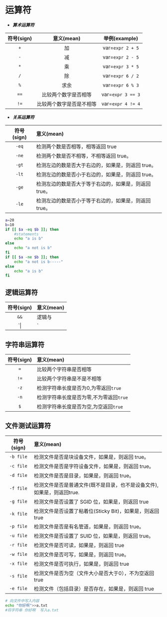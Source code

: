 # 运算符

* ***算术运算符***

| 符号(sign) |   意义(mean)   |    举例(example)    |
|:--------:|:------------:|:-----------------:|
|   `+`    |      加       | var=`expr 2 + 5`  |
|   `-`    |      减       | var=`expr 2 - 5`  |
|   `*`    |      乘       | var=`expr 3 * 5`  |
|   `/`    |      除       | var=`expr 6 / 2`  |
|   `%`    |      求余      | var=`expr 6 % 3`  |
|   `==`   |  比较两个数字是否相等  | var=`expr 3 == 3` |
|   `!=`   | 比较两个数字是否是不相等 | var=`expr 4 != 4` |

* ***关系运算符***

| 符号(sign) | 意义(mean)                      |
|:--------:|:------------------------------|
|  `-eq`   | 检测两个数是否相等，相等返回 true           |
|  `-ne`   | 检测两个数是否不相等，不相等返回 true。        |
|  `-gt`   | 检测左边的数是否大于右边的，如果是，则返回 true。   |
|  `-lt`   | 检测左边的数是否小于右边的，如果是，则返回 true。   |
|  `-ge`   | 检测左边的数是否大于等于右边的，如果是，则返回 true。 |
|  `-le`   | 检测左边的数是否小于等于右边的，如果是，则返回 true。 |

```bash
a=20
b=10
if [[ $a -eq $b ]]; then
    #statements
    echo "a is b"
else
    echo "a not is b"
fi
if [[ $a -ne $b ]]; then
    echo "a not is b-----"
else
    echo "a is b" 
fi
```

## 逻辑运算符

| 符号(sign) | 意义(mean)  |
|:-----------:|:----------|
|  `&&`       |逻辑与      |
|   `\\||`      |逻辑或      |

## 字符串运算符

| 符号(sign) | 意义(mean)                |
|:--------:|:------------------------|
|   `=`    | 比较两个字符串是否相等             |
|   `!=`   | 比较两个字符串是不是不相等           |
|   `-z`   | 检测字符串长度是否为0,为零返回`true`  |
|   `-n`   | 检测字符串长度是否为零,不为零返回`true` |
|   `$`    | 检测字符串长度是否为空,为空返回`true`  |

## 文件测试运算符
| 符号(sign)  | 意义(mean)                                |
|:---------:|:----------------------------------------|
| `-b file` | 检测文件是否是块设备文件，如果是，则返回 true。              |
| `-c file` | 检测文件是否是字符设备文件，如果是，则返回 true。             |
| `-d file` | 检测文件是否是目录，如果是，则返回 true。                 |
| `-f file` | 检测文件是否是普通文件(既不是目录，也不是设备文件),如果是，则返回true. |
| `-g file` | 检测文件是否设置了 SGID 位，如果是，则返回 true           |
| `-k file` | 检测文件是否设置了粘着位(Sticky Bit)，如果是，则返回 true   |
| `-p file` | 检测文件是否是有名管道，如果是，则返回 true。               |
| `-u file` | 检测文件是否设置了 SUID 位，如果是，则返回 true。          |
| `-r file` | 检测文件是否可读，如果是，则返回 true                   |
| `-w file` | 检测文件是否可写，如果是，则返回 true。                  |
| `-x file` | 检测文件是否可执行，如果是，则返回 true                  |
| `-s file` | 检测文件是否为空（文件大小是否大于0），不为空返回 true          |
| `-e file` | 检测文件（包括目录）是否存在，如果是，则返回 true             |

```bash
# 向文件中写入内容
echo "你好啊">>a.txt
#将字符串 你好啊  写入a.txt
```
